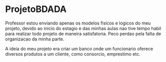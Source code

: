 # ProjetoBDADA


Professor estou enviando apenas os modelos fisicos e logicos do meu projeto, devido ao inicio do estagio e das minhas aulas nao tive tempo habil para realizar todo projeto de maneira satisfatoria. Peco perdao pela falta de organizacao da minha parte.

A ideia do meu projeto era criar um banco onde um funcionario oferece diversos produtos a um cliente, como consorcio, emprestimo etc.
